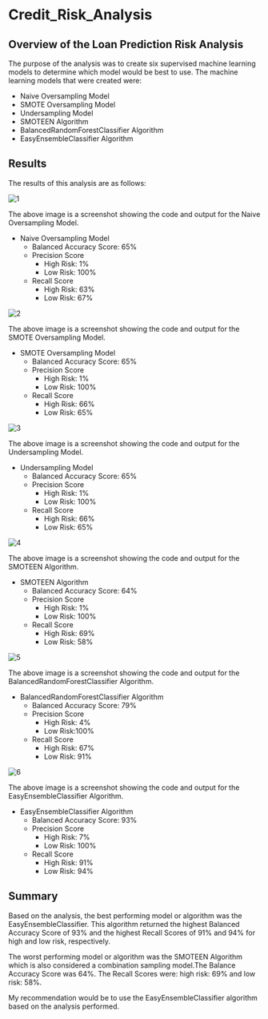 # Credit_Risk_Analysis

## Overview of the Loan Prediction Risk Analysis
The purpose of the analysis was to create six supervised machine learning models to determine which model would be best to use. The machine learning models that were created were:

- Naive Oversampling Model
- SMOTE Oversampling Model
- Undersampling Model
- SMOTEEN Algorithm
- BalancedRandomForestClassifier Algorithm
- EasyEnsembleClassifier Algorithm

## Results
The results of this analysis are as follows:

![1](https://user-images.githubusercontent.com/111570965/211094537-07a32db4-f69c-4072-895c-17e1375aab6c.png)

The above image is a screenshot showing the code and output for the Naive Oversampling Model.


- Naive Oversampling Model
    - Balanced Accuracy Score: 65%
    - Precision Score 
        - High Risk: 1%
        - Low Risk: 100%
    - Recall Score
        - High Risk: 63%
        - Low Risk: 67%

![2](https://user-images.githubusercontent.com/111570965/211094566-1f94df3b-c70a-4499-9319-8eb7f6513767.png)

The above image is a screenshot showing the code and output for the SMOTE Oversampling Model.


- SMOTE Oversampling Model
    - Balanced Accuracy Score: 65%
    - Precision Score 
        - High Risk: 1%
        - Low Risk: 100%
    - Recall Score
        - High Risk: 66%
        - Low Risk: 65%

![3](https://user-images.githubusercontent.com/111570965/211094586-c05fcd82-593a-4390-932b-89e294f5b918.png)

The above image is a screenshot showing the code and output for the Undersampling Model.

- Undersampling Model
    - Balanced Accuracy Score: 65%
    - Precision Score 
        - High Risk: 1%
        - Low Risk: 100%
    - Recall Score
        - High Risk: 66%
        - Low Risk: 65%

![4](https://user-images.githubusercontent.com/111570965/211094590-552e1845-9b57-428e-a14d-d6d6878a4b8c.png)

The above image is a screenshot showing the code and output for the SMOTEEN Algorithm.

- SMOTEEN Algorithm
    - Balanced Accuracy Score: 64%
    - Precision Score 
        - High Risk: 1%
        - Low Risk: 100%
    - Recall Score
        - High Risk: 69%
        - Low Risk: 58%

![5](https://user-images.githubusercontent.com/111570965/211094605-4a68c3ec-9228-4db0-ba3e-c3c1defa123e.png)

The above image is a screenshot showing the code and output for the BalancedRandomForestClassifier Algorithm.

- BalancedRandomForestClassifier Algorithm
    - Balanced Accuracy Score: 79%
    - Precision Score 
        - High Risk: 4%
        - Low Risk:100%
    - Recall Score
        - High Risk: 67%
        - Low Risk: 91%

![6](https://user-images.githubusercontent.com/111570965/211094620-8cb85134-f73a-4d6d-84e7-d750658cdad0.png)

The above image is a screenshot showing the code and output for the EasyEnsembleClassifier Algorithm.

- EasyEnsembleClassifier Algorithm
    - Balanced Accuracy Score: 93%
    - Precision Score 
        - High Risk: 7%
        - Low Risk: 100%
    - Recall Score
        - High Risk: 91%
        - Low Risk: 94%

## Summary
Based on the analysis, the best performing model or algorithm was the EasyEnsembleClassifier. This algorithm returned the highest Balanced Accuracy Score of 93% and the highest Recall Scores of 91% and 94% for high and low risk, respectively. 

The worst performing model or algorithm was the SMOTEEN Algorithm which is also considered a combination sampling model.The Balance Accuracy Score was 64%. The Recall Scores were: high risk: 69% and low risk: 58%.

My recommendation would be to use the EasyEnsembleClassifier algorithm based on the analysis performed.

